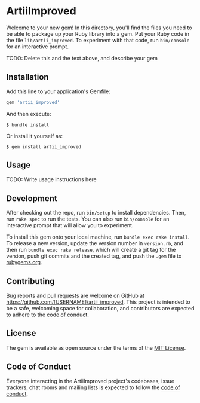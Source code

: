 # ArtiiImproved

Welcome to your new gem! In this directory, you'll find the files you need to be able to package up your Ruby library into a gem. Put your Ruby code in the file `lib/artii_improved`. To experiment with that code, run `bin/console` for an interactive prompt.

TODO: Delete this and the text above, and describe your gem

## Installation

Add this line to your application's Gemfile:

```ruby
gem 'artii_improved'
```

And then execute:

    $ bundle install

Or install it yourself as:

    $ gem install artii_improved

## Usage

TODO: Write usage instructions here

## Development

After checking out the repo, run `bin/setup` to install dependencies. Then, run `rake spec` to run the tests. You can also run `bin/console` for an interactive prompt that will allow you to experiment.

To install this gem onto your local machine, run `bundle exec rake install`. To release a new version, update the version number in `version.rb`, and then run `bundle exec rake release`, which will create a git tag for the version, push git commits and the created tag, and push the `.gem` file to [rubygems.org](https://rubygems.org).

## Contributing

Bug reports and pull requests are welcome on GitHub at https://github.com/[USERNAME]/artii_improved. This project is intended to be a safe, welcoming space for collaboration, and contributors are expected to adhere to the [code of conduct](https://github.com/[USERNAME]/artii_improved/blob/master/CODE_OF_CONDUCT.md).

## License

The gem is available as open source under the terms of the [MIT License](https://opensource.org/licenses/MIT).

## Code of Conduct

Everyone interacting in the ArtiiImproved project's codebases, issue trackers, chat rooms and mailing lists is expected to follow the [code of conduct](https://github.com/[USERNAME]/artii_improved/blob/master/CODE_OF_CONDUCT.md).
